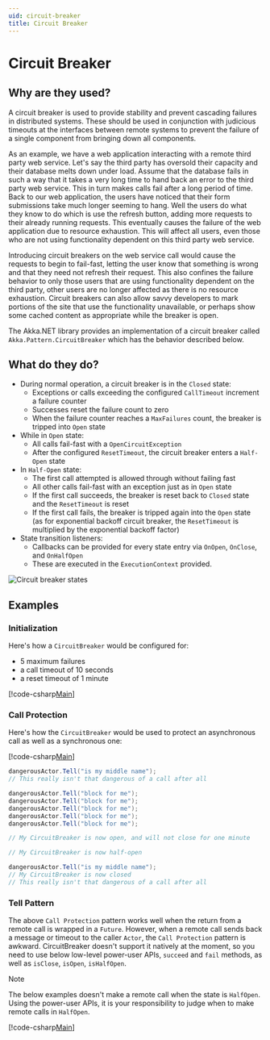 ```yaml
---
uid: circuit-breaker
title: Circuit Breaker
---
```

# Circuit Breaker

## Why are they used?
A circuit breaker is used to provide stability and prevent cascading failures in distributed systems. These should be used in conjunction with judicious timeouts at the interfaces between remote systems to prevent the failure of a single component from bringing down all components.

As an example, we have a web application interacting with a remote third party web service. Let's say the third party has oversold their capacity and their database melts down under load. Assume that the database fails in such a way that it takes a very long time to hand back an error to the third party web service. This in turn makes calls fail after a long period of time. Back to our web application, the users have noticed that their form submissions take much longer seeming to hang. Well the users do what they know to do which is use the refresh button, adding more requests to their already running requests. This eventually causes the failure of the web application due to resource exhaustion. This will affect all users, even those who are not using functionality dependent on this third party web service.

Introducing circuit breakers on the web service call would cause the requests to begin to fail-fast, letting the user know that something is wrong and that they need not refresh their request. This also confines the failure behavior to only those users that are using functionality dependent on the third party, other users are no longer affected as there is no resource exhaustion. Circuit breakers can also allow savvy developers to mark portions of the site that use the functionality unavailable, or perhaps show some cached content as appropriate while the breaker is open.

The Akka.NET library provides an implementation of a circuit breaker called `Akka.Pattern.CircuitBreaker` which has the behavior described below.

## What do they do?

* During normal operation, a circuit breaker is in the `Closed` state:
  * Exceptions or calls exceeding the configured `СallTimeout` increment a failure counter
  * Successes reset the failure count to zero
  * When the failure counter reaches a `MaxFailures` count, the breaker is tripped into `Open` state
* While in `Open` state:
  * All calls fail-fast with a `OpenCircuitException`
  * After the configured `ResetTimeout`, the circuit breaker enters a `Half-Open` state
* In `Half-Open` state:
  * The first call attempted is allowed through without failing fast
  * All other calls fail-fast with an exception just as in `Open` state
  * If the first call succeeds, the breaker is reset back to `Closed` state and the `ResetTimeout` is reset
  * If the first call fails, the breaker is tripped again into the `Open` state (as for exponential backoff circuit breaker, the `ResetTimeout` is multiplied by the exponential backoff factor)
* State transition listeners:
  * Callbacks can be provided for every state entry via `OnOpen`, `OnClose`, and `OnHalfOpen`
  * These are executed in the `ExecutionContext` provided.

![Circuit breaker states](/images/circuit-breaker-states.png)

## Examples

### Initialization

Here's how a `CircuitBreaker` would be configured for:
  * 5 maximum failures
  * a call timeout of 10 seconds
  * a reset timeout of 1 minute

[!code-csharp[Main](../../../src/core/Akka.Docs.Tests/Utilities/CircuitBreakerDocSpec.cs?name=circuit-breaker-usage)]

### Call Protection

Here's how the `CircuitBreaker` would be used to protect an asynchronous
call as well as a synchronous one:

[!code-csharp[Main](../../../src/core/Akka.Docs.Tests/Utilities/CircuitBreakerDocSpec.cs?name=call-protection)]

```csharp
dangerousActor.Tell("is my middle name");
// This really isn't that dangerous of a call after all

dangerousActor.Tell("block for me");
dangerousActor.Tell("block for me");
dangerousActor.Tell("block for me");
dangerousActor.Tell("block for me");
dangerousActor.Tell("block for me");

// My CircuitBreaker is now open, and will not close for one minute

// My CircuitBreaker is now half-open

dangerousActor.Tell("is my middle name");
// My CircuitBreaker is now closed
// This really isn't that dangerous of a call after all
```

### Tell Pattern

The above ``Call Protection`` pattern works well when the return from a remote call is wrapped in a ``Future``. However, when a remote call sends back a message or timeout to the caller ``Actor``, the ``Call Protection`` pattern is awkward. CircuitBreaker doesn't support it natively at the moment, so you need to use below low-level power-user APIs, ``succeed``  and  ``fail`` methods, as well as ``isClose``, ``isOpen``, ``isHalfOpen``.

>[!NOTE]
>The below examples doesn't make a remote call when the state is `HalfOpen`. Using the power-user APIs, it is your responsibility to judge when to make remote calls in `HalfOpen`.

[!code-csharp[Main](../../../src/core/Akka.Docs.Tests/Utilities/CircuitBreakerDocSpec.cs?name=circuit-breaker-tell-pattern)]